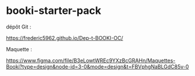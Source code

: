 # booki-starter-pack

dépôt Git :

https://frederic5962.github.io/Dep-t-BOOKI-OC/



Maquette :

https://www.figma.com/file/B3eLowtWREc9YXzBcGRAHn/Maquettes-Booki?type=design&node-id=3-0&mode=design&t=FBVphgNaBLGdC85v-0